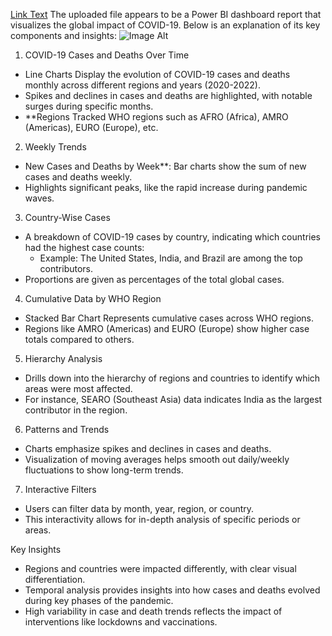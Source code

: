 [Link Text](https://github.com/banelatika/powerbiprojcts/blob/a20439efd8780ef90e8a0415c4e211fef72d1bb9/WHO-COVID-19--GLOBAL-DATA_1%20(1).pdf)
The uploaded file appears to be a Power BI dashboard report that visualizes the global impact of COVID-19. Below is an explanation of its key components and insights:
![Image Alt](https://github.com/banelatika/powerbiprojcts/blob/a20439efd8780ef90e8a0415c4e211fef72d1bb9/1.jpg)

 1. COVID-19 Cases and Deaths Over Time
   - Line Charts Display the evolution of COVID-19 cases and deaths monthly across different regions and years (2020-2022).
   - Spikes and declines in cases and deaths are highlighted, with notable surges during specific months.
   - **Regions Tracked WHO regions such as AFRO (Africa), AMRO (Americas), EURO (Europe), etc.

 2. Weekly Trends
   - New Cases and Deaths by Week**: Bar charts show the sum of new cases and deaths weekly.
   - Highlights significant peaks, like the rapid increase during pandemic waves.

 3. Country-Wise Cases
   - A breakdown of COVID-19 cases by country, indicating which countries had the highest case counts:
     - Example: The United States, India, and Brazil are among the top contributors.
   - Proportions are given as percentages of the total global cases.

 4. Cumulative Data by WHO Region

   - Stacked Bar Chart Represents cumulative cases across WHO regions.
   - Regions like AMRO (Americas) and EURO (Europe) show higher case totals compared to others.

 5. Hierarchy Analysis
   - Drills down into the hierarchy of regions and countries to identify which areas were most affected.
   - For instance, SEARO (Southeast Asia) data indicates India as the largest contributor in the region.

 6. Patterns and Trends
   - Charts emphasize spikes and declines in cases and deaths.
   - Visualization of moving averages helps smooth out daily/weekly fluctuations to show long-term trends.

 7. Interactive Filters
   - Users can filter data by month, year, region, or country.
   - This interactivity allows for in-depth analysis of specific periods or areas.

 Key Insights
- Regions and countries were impacted differently, with clear visual differentiation.
- Temporal analysis provides insights into how cases and deaths evolved during key phases of the pandemic.
- High variability in case and death trends reflects the impact of interventions like lockdowns and vaccinations.


